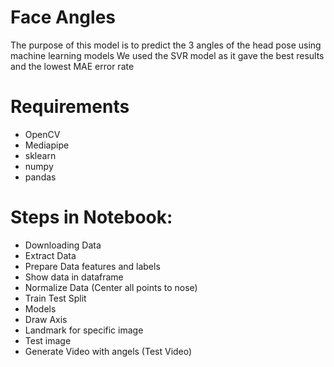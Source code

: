 # Face Angles
The purpose of this model is to predict the 3 angles of the head pose using machine learning models
We used the SVR model as it gave the best results and the lowest MAE error rate
# Requirements
* OpenCV
* Mediapipe
* sklearn
* numpy
* pandas
# Steps in Notebook:
* Downloading Data
* Extract Data
* Prepare Data features and labels
* Show data in dataframe
* Normalize Data (Center all points to nose)
* Train Test Split
* Models
* Draw Axis
* Landmark for specific image
* Test image
* Generate Video with angels (Test Video)

